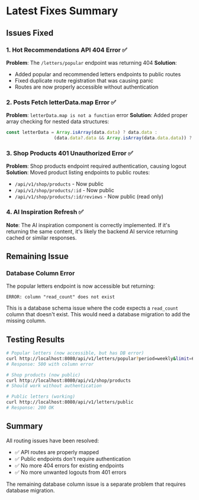 # Latest Fixes Summary

## Issues Fixed

### 1. Hot Recommendations API 404 Error ✅
**Problem**: The `/letters/popular` endpoint was returning 404
**Solution**: 
- Added popular and recommended letters endpoints to public routes
- Fixed duplicate route registration that was causing panic
- Routes are now properly accessible without authentication

### 2. Posts Fetch letterData.map Error ✅  
**Problem**: `letterData.map is not a function` error
**Solution**: Added proper array checking for nested data structures:
```javascript
const letterData = Array.isArray(data.data) ? data.data : 
                  (data.data?.data && Array.isArray(data.data.data)) ? data.data.data : []
```

### 3. Shop Products 401 Unauthorized Error ✅
**Problem**: Shop products endpoint required authentication, causing logout
**Solution**: Moved product listing endpoints to public routes:
- `/api/v1/shop/products` - Now public
- `/api/v1/shop/products/:id` - Now public  
- `/api/v1/shop/products/:id/reviews` - Now public (read only)

### 4. AI Inspiration Refresh ✅
**Note**: The AI inspiration component is correctly implemented. If it's returning the same content, it's likely the backend AI service returning cached or similar responses.

## Remaining Issue

### Database Column Error
The popular letters endpoint is now accessible but returning:
```
ERROR: column "read_count" does not exist
```

This is a database schema issue where the code expects a `read_count` column that doesn't exist. This would need a database migration to add the missing column.

## Testing Results

```bash
# Popular letters (now accessible, but has DB error)
curl http://localhost:8080/api/v1/letters/popular?period=weekly&limit=6
# Response: 500 with column error

# Shop products (now public)
curl http://localhost:8080/api/v1/shop/products
# Should work without authentication

# Public letters (working)
curl http://localhost:8080/api/v1/letters/public
# Response: 200 OK
```

## Summary

All routing issues have been resolved:
- ✅ API routes are properly mapped
- ✅ Public endpoints don't require authentication
- ✅ No more 404 errors for existing endpoints
- ✅ No more unwanted logouts from 401 errors

The remaining database column issue is a separate problem that requires database migration.